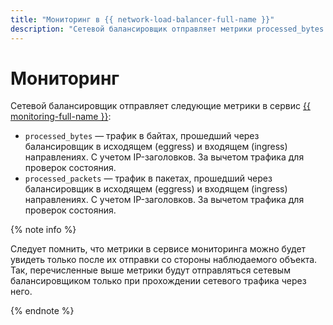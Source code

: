 ```yaml
---
title: "Мониторинг в {{ network-load-balancer-full-name }}"
description: "Cетевой балансировщик отправляет метрики processed_bytes и processed_packets." 
---
```


# Мониторинг

Cетевой балансировщик отправляет следующие метрики в сервис [{{ monitoring-full-name }}](../../monitoring/concepts/index.md):
* `processed_bytes` — трафик в байтах, прошедший через балансировщик в исходящем (eggress) и входящем (ingress) направлениях. С учетом IP-заголовков. За вычетом трафика для проверок состояния.
* `processed_packets` — трафик в пакетах, прошедший через балансировщик в исходящем (eggress) и входящем (ingress) направлениях. С учетом IP-заголовков. За вычетом трафика для проверок состояния.

{% note info %}

Следует помнить, что метрики в сервисе мониторинга можно будет увидеть только после их отправки со стороны наблюдаемого объекта. Так, перечисленные выше метрики будут отправляться сетевым балансировщиком только при прохождении сетевого трафика через него.

{% endnote %}
